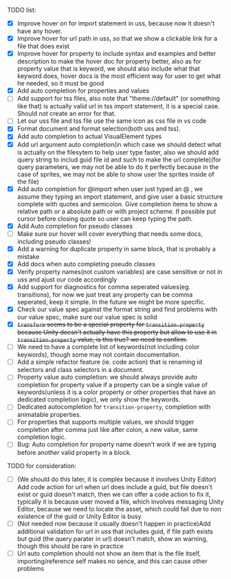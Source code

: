 TODO list:
- [x] Improve hover on for import statement in uss, because now it doesn't have any hover.
- [x] Improve hover for url path in uss, so that we show a clickable link for a file that does exist
- [x] Improve hover for property to include syntax and examples and better description to make the hover doc for property better, also as for property value that is keyword, we should also include what that keyword does, hover docs is the most efficient way for user to get what he needed, so it must be good
- [x] Add auto completion for properties and values
- [ ] Add support for tss files, also note that "theme://default" (or something like that) is actually valid url in tss import statement, it is a special case. Should not create an error for that.
- [ ] Let our uss file and tss file use the same icon as css file in vs code
- [x] Format document and format selection(both uss and tss).
- [x] Add auto completion to actual VisualElement types
- [x] Add url argument auto completion(in which case we should detect what is actually on the filesytem to help user type faster, also we should add query string to includ guid file id and such to make the url complete)(for query parameters, we may not be able to do it perfectly because in the case of sprites, we may not be able to show user the sprites inside of the file)
- [x] Add auto completion for @import when user just typed an @ , we assume they typing an import statement, and give user a basic structure complete with quotes and semicolon. Give completion items to show a relative path or a absolute path or with project scheme. If possible put cursor before closing quote so user can keep typing the path.
- [x] Add Auto completion for pseudo classes
- [ ] Make sure our hover will cover everything that needs some docs, including pseudo classes!
- [x] Add a warning for duplicate property in same block, that is probably a mistake
- [x] Add docs when auto completing pseudo classes
- [x] Verify property names(not custom variables) are case sensitive or not in uss and ajust our code accordingly
- [x] Add support for diagnostics for comma seperated values(eg. transitions), for now we just treat any property can be comma seperated, keep it simple. In the future we might be more specific.
- [x] Check our value spec against the format string and find problems with our value spec, make sure our value spec is solid
- [x] ~~`transform` seems to be a special property for `transition-property` because Unity doesn't actually have this property but allow to use it in `transition-property` value, is this true? we need to confirm.~~
- [ ] We need to have a complete list of keywords(not including color keywords), though some may not contain documentation.
- [ ] Add a simple refactor feature (ie. code action) that is renaming id selectors and class selectors in a document.
- [ ] Property value auto completion: we should always provide auto completion for property value if a property can be a single value of keywords(unless it is a color property or other properties that have an dedicated completion logic), we only show the keywords.
- [ ] Dedicated autocompletion for `transition-property`, completion with animatable properties.
- [ ] For properties that supports multiple values, we should trigger completion after comma just like after colon, a new value, same completion logic.
- [ ] Bug: Auto completion for property name doesn't work if we are typing before another valid property in a block. 

TODO for consideration:
- [ ] (We should do this later, it is complex because it involves Unity Editor) Add code action for url when url does include a guid, but file doesn't exist or guid doesn't match, then we can offer a code action to fix it, typically it is because user moved a file, which involves messaging Unity Editor, because we need to locate the asset, which could fail due to non existence of the guid or Unity Editor is busy
- [ ] (Not needed now because it usually doesn't happen in practice)Add additional validation for url in uss that includes guid, if file path exists but guid (the query parater in url) doesn't match, show an warning, though this should be rare in practice
- [ ] Url auto completion should not show an item that is the file itself, importing/reference self makes no sence, and this can cause other problems 